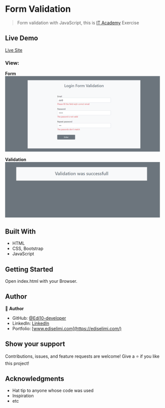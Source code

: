 
# Form Validation

> Form validation with JavaScript, this is [IT Academy](https://itacademy.barcelonactiva.cat/) Exercise

## Live Demo

[Live Site](https://product-app-js.netlify.app/)

### View:

 **Form**
![Image](./img/form.png)

 **Validation**
![Image](./img/validation.png)


## Built With

- HTML
- CSS, Bootstrap
- JavaScript

## Getting Started

Open index.html with your Browser.


## Author

👤 **Author**
- GitHub: [@Edi10-developer](https://github.com/Edi10-developer)
- LinkedIn: [LinkedIn](https://www.linkedin.com/in/edi-selimi-856671173/?locale=en_US)
- Portfolio: [www.ediselimi.com](https://ediselimi.com/)


## Show your support

Contributions, issues, and feature requests are welcome!
Give a ⭐️ if you like this project!

## Acknowledgments

- Hat tip to anyone whose code was used
- Inspiration
- etc

